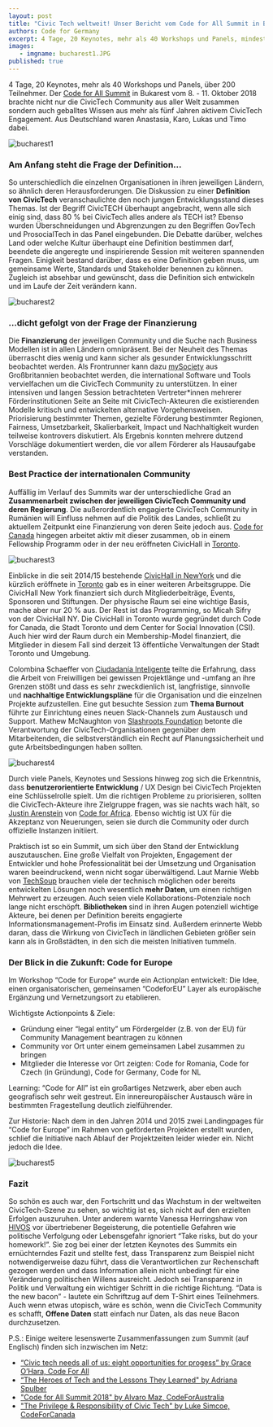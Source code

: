 ```yaml
---
layout: post
title: "Civic Tech weltweit! Unser Bericht vom Code for All Summit in Bukarest"
authors: Code for Germany
excerpt: 4 Tage, 20 Keynotes, mehr als 40 Workshops und Panels, mindestens 200 Teilnehmer. Der Code for All Summit in Bukarest vom 8. bis 11. Oktober 2018 brachte nicht nur die CivicTech Community aus aller Welt zusammen sondern auch geballtes Wissen aus mehr als fünf Jahren aktivem CivicTech Engagement. Aus Deutschland waren Anastasia, Karo, Lukas und Timo dabei.
images:
   - imgname: bucharest1.JPG
published: true
---
```

4 Tage, 20 Keynotes, mehr als 40 Workshops und Panels, über 200 Teilnehmer.
Der [Code for All Summit](https://heroesoftech.com) in Bukarest vom 8. - 11. Oktober 2018 brachte nicht nur die CivicTech Community aus aller Welt zusammen sondern auch geballtes Wissen aus mehr als fünf Jahren aktivem CivicTech Engagement. Aus Deutschland waren Anastasia, Karo, Lukas und Timo dabei.

![bucharest1](/assets/blog/bucharest1.JPG)

### Am Anfang steht die Frage der Definition...

So unterschiedlich die einzelnen Organisationen in ihren jeweiligen Ländern, so ähnlich deren Herausforderungen. Die Diskussion zu einer **Definition von CivicTech** veranschaulichte den noch jungen Entwicklungsstand dieses Themas. Ist der Begriff CivicTECH überhaupt angebracht, wenn alle sich einig sind, dass 80 % bei CivicTech alles andere als TECH ist? Ebenso wurden Überschneidungen und Abgrenzungen zu den Begriffen GovTech und ProsocialTech in das Panel eingebunden. Die Debatte darüber, welches Land oder welche Kultur überhaupt eine Definition bestimmen darf, beendete die angeregte und inspirierende Session mit weiteren spannenden Fragen. Einigkeit bestand darüber, dass es eine Definition geben muss, um gemeinsame Werte, Standards und Stakeholder benennen zu können. Zugleich ist absehbar und gewünscht, dass die Definition sich entwickeln und im Laufe der Zeit verändern kann.

![bucharest2](/assets/blog/bucharest2.jpeg)

### ...dicht gefolgt von der Frage der Finanzierung

Die **Finanzierung** der jeweiligen Community und die Suche nach Business Modellen ist in allen Ländern omnipräsent. Bei der Neuheit des Themas überrascht dies wenig und kann sicher als gesunder Entwicklungsschritt beobachtet werden. Als Frontrunner kann dazu [mySociety](https://www.mysociety.org/) aus Großbritannien beobachtet werden, die international Software und Tools vervielfachen um die CivicTech Community zu unterstützen.
In einer intensiven und langen Session betrachteten Vertreter*innen mehrerer Förderinstitutionen Seite an Seite mit CivicTech-Akteuren die existierenden Modelle kritisch und entwickelten alternative Vorgehensweisen. Priorisierung bestimmter Themen, gezielte Förderung bestimmter Regionen, Fairness, Umsetzbarkeit, Skalierbarkeit, Impact und Nachhaltigkeit wurden teilweise kontrovers diskutiert. Als Ergebnis konnten mehrere dutzend Vorschläge dokumentiert werden, die vor allem Förderer als Hausaufgabe verstanden.

### Best Practice der internationalen Community
Auffällig im Verlauf des Summits war der unterschiedliche Grad an **Zusammenarbeit zwischen der jeweiligen CivicTech Community und deren Regierung**. Die außerordentlich engagierte CivicTech Community in Rumänien will Einfluss nehmen auf die Politik des Landes, schließt zu aktuellem Zeitpunkt eine Finanzierung von deren Seite jedoch aus. [Code for Canada](https://codefor.ca) hingegen arbeitet aktiv mit dieser zusammen, ob in einem Fellowship Programm oder in der neu eröffneten CivicHall in [Toronto](https://civichallto.ca/).

![bucharest3](/assets/blog/bucharest3.JPG)

Einblicke in die seit 2014/15 bestehende [CivicHall in NewYork](https://civichall.org/) und die kürzlich eröffnete in [Toronto](https://civichallto.ca/) gab es in einer weiteren Arbeitsgruppe. Die CivicHall New York finanziert sich durch Mitgliederbeiträge, Events, Sponsoren und Stiftungen. Der physische Raum sei eine wichtige Basis, mache aber nur 20 % aus. Der Rest ist das Programming, so Micah Sifry von der CivicHall NY. Die CivicHall in Toronto wurde gegründet durch Code for Canada, die Stadt Toronto und dem Center for Social Innovation (CSI). Auch hier wird der Raum durch ein Membership-Model finanziert, die Mitglieder in diesem Fall sind derzeit 13 öffentliche Verwaltungen der Stadt Toronto und Umgebung.

Colombina Schaeffer von [Ciudadanía Inteligente](https://ciudadanointeligente.org/index-en/) teilte die Erfahrung, dass die Arbeit von Freiwilligen bei gewissen Projektlänge und -umfang an ihre Grenzen stößt und dass es sehr zweckdienlich ist, langfristige, sinnvolle und **nachhaltige Entwicklungspläne** für die Organisation und die einzelnen Projekte aufzustellen.
Eine gut besuchte Session zum **Thema Burnout** führte zur Einrichtung eines neuen Slack-Channels zum Austausch und Support. Mathew McNaughton von [Slashroots Foundation](https://www.slashroots.org/) betonte die Verantwortung der CivicTech-Organisationen gegenüber dem Mitarbeitenden, die selbstverständlich ein Recht auf Planungssicherheit und gute Arbeitsbedingungen haben sollten.

![bucharest4](/assets/blog/bucharest4.JPG)

Durch viele Panels, Keynotes und Sessions hinweg zog sich die Erkenntnis, dass **benutzerorientierte Entwicklung** / UX Design bei CivicTech Projekten eine Schlüsselrolle spielt. Um die richtigen Probleme zu priorisieren, sollten die CivicTech-Akteure ihre Zielgruppe fragen, was sie nachts wach hält, so [Justin Arenstein](https://twitter.com/justinarenstein) von [Code for Africa](https://codeforafrica.org/). Ebenso wichtig ist UX für die Akzeptanz von Neuerungen, seien sie durch die Community oder durch offizielle Instanzen initiiert.

Praktisch ist so ein Summit, um sich über den Stand der Entwicklung auszutauschen. Eine große Vielfalt von Projekten, Engagement der Entwickler und hohe Professionalität bei der Umsetzung und Organisation waren beeindruckend, wenn nicht sogar überwältigend. Laut Marnie Webb von [TechSoup](https://www.techsoup.org/) brauchen viele der technisch möglichen oder bereits entwickelten Lösungen noch wesentlich **mehr Daten**, um einen richtigen Mehrwert zu erzeugen. Auch seien viele Kollaborations-Potenziale noch lange nicht erschöpft. **Bibliotheken** sind in ihren Augen potenziell wichtige Akteure, bei denen per Definition bereits engagierte Informationsmanagement-Profis im Einsatz sind. Außerdem erinnerte Webb daran, dass die Wirkung von CivicTech in ländlichen Gebieten größer sein kann als in Großstädten, in den sich die meisten Initiativen tummeln.

### Der Blick in die Zukunft: Code for Europe   
Im Workshop “Code for Europe” wurde ein Actionplan entwickelt: Die Idee, einen organisatorischen, gemeinsamen “CodeforEU” Layer als europäische Ergänzung und Vernetzungsort zu etablieren.

Wichtigste Actionpoints & Ziele:

  * Gründung einer “legal entity” um Fördergelder (z.B. von der EU) für Community Management beantragen zu können
  * Community vor Ort unter einem gemeinsamen Label zusammen zu bringen
  * Mitglieder die Interesse vor Ort zeigten: Code for Romania, Code for Czech (in Gründung), Code for Germany, Code for NL

Learning:
“Code for All” ist ein großartiges Netzwerk, aber eben auch geografisch sehr weit gestreut. Ein innereuropäischer Austausch wäre in bestimmten Fragestellung deutlich zielführender.

Zur Historie: Nach dem in den Jahren 2014 und 2015 zwei Landingpages für “Code for Europe” im Rahmen von geförderten Projekten erstellt wurden, schlief die Initiative nach Ablauf der Projektzeiten leider wieder ein. Nicht jedoch die Idee.

![bucharest5](/assets/blog/bucharest5.jpg)


### Fazit

So schön es auch war, den Fortschritt und das Wachstum in der weltweiten CivicTech-Szene zu sehen, so wichtig ist es, sich nicht auf den erzielten Erfolgen auszuruhen. Unter anderem warnte Vanessa Herringshaw von [HIVOS](https://hivos.org/) vor übertriebener Begeisterung, die potentielle Gefahren wie politische Verfolgung oder Lebensgefahr ignoriert “Take risks, but do your homework!”. Sie zog bei einer der letzten Keynotes des Summits ein ernüchterndes Fazit und stellte fest, dass Transparenz zum Beispiel nicht notwendigerweise dazu führt, dass die Verantwortlichen zur Rechenschaft gezogen werden und dass Information allein nicht unbedingt für eine Veränderung politischen Willens ausreicht. Jedoch sei Transparenz in Politik und Verwaltung ein wichtiger Schritt in die richtige Richtung.
“Data is the new bacon” - lautete ein Schriftzug auf dem T-Shirt eines Teilnehmers. Auch wenn etwas utopisch, wäre es schön, wenn die CivicTech Community es schafft, **Offene Daten** statt einfach nur Daten, als das neue Bacon durchzusetzen.

P.S.:
Einige weitere lesenswerte Zusammenfassungen zum Summit (auf Englisch) finden sich inzwischen im Netz:
  * [“Civic tech needs all of us: eight opportunities for progess” by Grace O’Hara, Code For All](https://medium.com/code-for-all/civic-tech-needs-all-of-us-eight-opportunities-for-progress-a803bfcd3110)
  * [“The Heroes of Tech and the Lessons They Learned" by Adriana Spulber](https://medium.com/code-for-all/the-heroes-of-tech-and-the-lessons-they-learned-6755a03fcbc5)
  * ["Code for All Summit 2018" by Alvaro Maz, CodeForAustralia](https://blog.codeforaustralia.org/code-for-all-summit-2018-41c9dc722da6)
  * ["The Privilege & Responsibility of Civic Tech" by Luke Simcoe, CodeForCanada](https://medium.com/code-for-canada/the-privilege-responsibility-of-civic-tech-c09a4e6b5a30)
